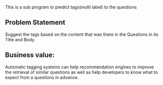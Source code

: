 This is a sub program to predict tags(multi label) to the questions

## Problem Statement
Suggest the tags based on the content that was there in the Questions in its Title and Body.


## Business value: 
Automatic tagging systems can help recommendation engines to improve the retrieval of similar questions as well as help developers to know
what to expect from a questions in advance.
